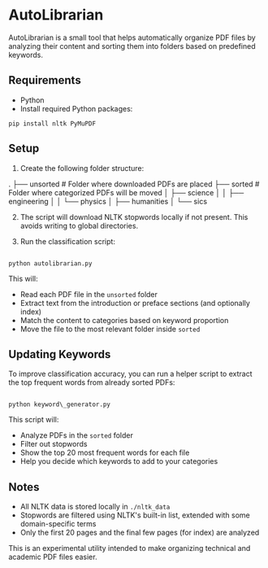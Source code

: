 # AutoLibrarian

AutoLibrarian is a small tool that helps automatically organize PDF files by analyzing their content and sorting them into folders based on predefined keywords.

## Requirements

- Python
- Install required Python packages:

```
pip install nltk PyMuPDF

```

## Setup

1. Create the following folder structure:

.
├── unsorted            # Folder where downloaded PDFs are placed
├── sorted              # Folder where categorized PDFs will be moved
│   ├── science
│   │   ├── engineering
│   │   └── physics
│   ├── humanities
│   └── sics


2. The script will download NLTK stopwords locally if not present. This avoids writing to global directories.

3. Run the classification script:

```

python autolibrarian.py
```

This will:

- Read each PDF file in the `unsorted` folder
- Extract text from the introduction or preface sections (and optionally index)
- Match the content to categories based on keyword proportion
- Move the file to the most relevant folder inside `sorted`

## Updating Keywords

To improve classification accuracy, you can run a helper script to extract the top frequent words from already sorted PDFs:

```

python keyword\_generator.py

```

This script will:

- Analyze PDFs in the `sorted` folder
- Filter out stopwords
- Show the top 20 most frequent words for each file
- Help you decide which keywords to add to your categories

## Notes

- All NLTK data is stored locally in `./nltk_data`
- Stopwords are filtered using NLTK's built-in list, extended with some domain-specific terms
- Only the first 20 pages and the final few pages (for index) are analyzed

This is an experimental utility intended to make organizing technical and academic PDF files easier.
